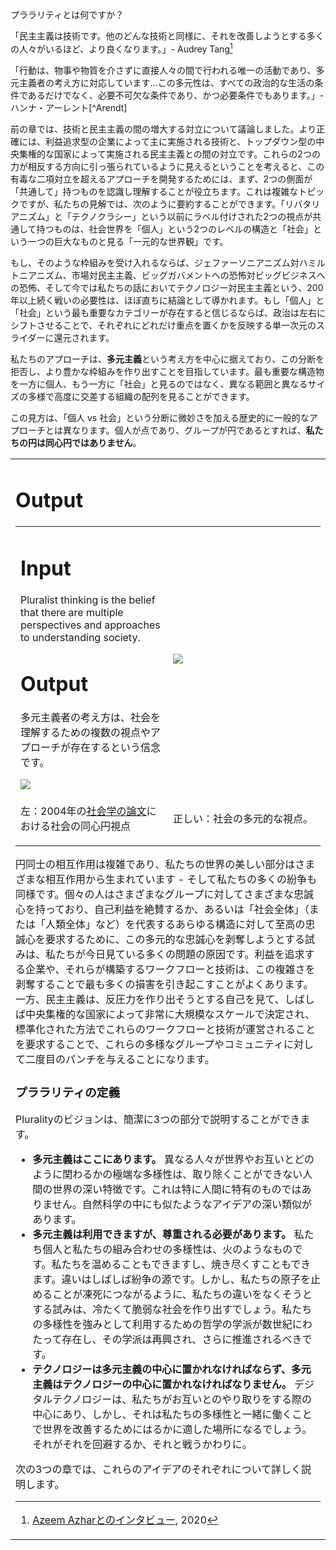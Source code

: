 プララリティとは何ですか？

「民主主義は技術です。他のどんな技術と同様に、それを改善しようとする多くの人々がいるほど、より良くなります。」- Audrey Tang[^Audrey]

「行動は、物事や物質を介さずに直接人々の間で行われる唯一の活動であり、多元主義者の考え方に対応しています...この多元性は、すべての政治的な生活の条件であるだけでなく、必要不可欠な条件であり、かつ必要条件でもあります。」- ハンナ・アーレント[^Arendt]

前の章では、技術と民主主義の間の増大する対立について議論しました。より正確には、利益追求型の企業によって主に実施される技術と、トップダウン型の中央集権的な国家によって実施される民主主義との間の対立です。これらの2つの力が相反する方向に引っ張られているように見えるということを考えると、この有毒な二項対立を超えるアプローチを開発するためには、まず、2つの側面が「共通して」持つものを認識し理解することが役立ちます。これは複雑なトピックですが、私たちの見解では、次のように要約することができます。「リバタリアニズム」と「テクノクラシー」という以前にラベル付けされた2つの視点が共通して持つものは、社会世界を「個人」という2つのレベルの構造と「社会」という一つの巨大なものと見る「一元的な世界観」です。

もし、そのような枠組みを受け入れるならば、ジェファーソニアニズム対ハミルトニアニズム、市場対民主主義、ビッグガバメントへの恐怖対ビッグビジネスへの恐怖、そして今では私たちの話においてテクノロジー対民主主義という、200年以上続く戦いの必要性は、ほぼ直ちに結論として導かれます。もし「個人」と「社会」という最も重要なカテゴリーが存在すると信じるならば、政治は左右にシフトさせることで、それぞれにどれだけ重点を置くかを反映する単一次元のスライダーに還元されます。

私たちのアプローチは、**多元主義**という考え方を中心に据えており、この分断を拒否し、より豊かな枠組みを作り出すことを目指しています。最も重要な構造物を一方に個人、もう一方に「社会」と見るのではなく、異なる範囲と異なるサイズの多様で高度に交差する組織の配列を見ることができます。

この見方は、「個人 vs 社会」という分断に微妙さを加える歴史的に一般的なアプローチとは異なります。個人が点であり、グループが円であるとすれば、**私たちの円は同心円ではありません**。

<table><tr><td style="width:50%">

# Output
<table><tr><td style="width:50%">

# Input
Pluralist thinking is the belief that there are multiple perspectives and approaches to understanding society.

# Output
多元主義者の考え方は、社会を理解するための複数の視点やアプローチが存在するという信念です。

<img src="https://raw.githubusercontent.com/pluralitybook/plurality/main/figs/circles1.png" />

</td><td>
    
<img src="https://raw.githubusercontent.com/pluralitybook/plurality/main/figs/circles2.png" />
    
</td></tr><tr><td style="width:50%">

左：2004年の[社会学の論文](https://www.semanticscholar.org/paper/A-Dynamic%2C-Multi%E2%80%90Level-Model-of-Culture%3A-From-the-a-Erez-Gati/50c014cf2c4e5095a49d5315a150cd4491f0cecd)における社会の同心円視点
    
</td><td>

正しい：社会の多元的な視点。
    
</td></tr></table>

円同士の相互作用は複雑であり、私たちの世界の美しい部分はさまざまな相互作用から生まれています - そして私たちの多くの紛争も同様です。個々の人はさまざまなグループに対してさまざまな忠誠心を持っており、自己利益を絶賛するか、あるいは「社会全体」（または「人類全体」など）を代表するあらゆる構造に対して至高の忠誠心を要求するために、この多元的な忠誠心を剥奪しようとする試みは、私たちが今日見ている多くの問題の原因です。利益を追求する企業や、それらが構築するワークフローと技術は、この複雑さを剥奪することで最も多くの損害を引き起こすことがよくあります。一方、民主主義は、反圧力を作り出そうとする自己を見て、しばしば中央集権的な国家によって非常に大規模なスケールで決定され、標準化された方法でこれらのワークフローと技術が運営されることを要求することで、これらの多様なグループやコミュニティに対して二度目のパンチを与えることになります。

### プララリティの定義

Pluralityのビジョンは、簡潔に3つの部分で説明することができます。

* **多元主義はここにあります。** 異なる人々が世界やお互いとどのように関わるかの極端な多様性は、取り除くことができない人間の世界の深い特徴です。これは特に人間に特有のものではありません。自然科学の中にも似たようなアイデアの深い類似があります。
* **多元主義は利用できますが、尊重される必要があります。** 私たち個人と私たちの組み合わせの多様性は、火のようなものです。私たちを温めることもできますし、焼き尽くすこともできます。違いはしばしば紛争の源です。しかし、私たちの原子を止めることが凍死につながるように、私たちの違いをなくそうとする試みは、冷たくて脆弱な社会を作り出すでしょう。私たちの多様性を強みとして利用するための哲学の学派が数世紀にわたって存在し、その学派は再興され、さらに推進されるべきです。
* **テクノロジーは多元主義の中心に置かれなければならず、多元主義はテクノロジーの中心に置かれなければなりません。** デジタルテクノロジーは、私たちがお互いとのやり取りをする際の中心にあり、しかし、それは私たちの多様性と一緒に働くことで世界を改善するためにはるかに適した場所になるでしょう。それがそれを回避するか、それと戦うかわりに。

次の3つの章では、これらのアイデアのそれぞれについて詳しく説明します。

[^Audrey]: [Azeem Azharとのインタビュー](https://sayit.pdis.nat.gov.tw/2020-10-07-interview-with-azeem-azhar#s433950), 2020

[^アーレント]: ハンナ・アーレント、『人間の条件』（1958年）。
